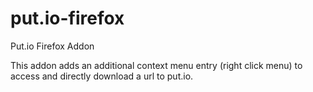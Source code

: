 put.io-firefox
==============

Put.io Firefox Addon

This addon adds an additional context menu entry (right click menu) to access and directly download a url to put.io.